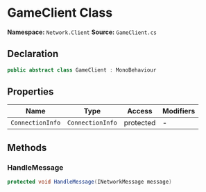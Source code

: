 # GameClient Class

**Namespace:** `Network.Client`
**Source:** `GameClient.cs`

## Declaration

```csharp
public abstract class GameClient : MonoBehaviour
```

## Properties

| Name | Type | Access | Modifiers |
|------|------|--------|-----------|
| `ConnectionInfo` | `ConnectionInfo` | protected | - |

## Methods

### HandleMessage

```csharp
protected void HandleMessage(INetworkMessage message)
```

